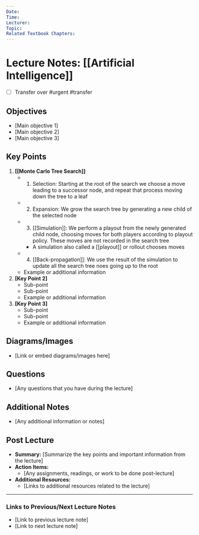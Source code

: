 ```yaml
---
Date: 
Time: 
Lecturer: 
Topic: 
Related Textbook Chapters:
---
```

# Lecture Notes: [[Artificial Intelligence]]

- [ ] Transfer over #urgent #transfer
## Objectives
- [Main objective 1]
- [Main objective 2]
- [Main objective 3]

## Key Points
1. **[[Monte Carlo Tree Search]]**
   -  1. Selection: Starting at the root of the search we choose a move leading to a successor node, and repeat that process moving down the tree to a leaf
   - 2. Expansion: We grow the search tree by generating a new child of the selected node
   - 3. [[Simulation]]: We perform a playout from the newly generated child node, choosing moves for both players according to playout policy. These moves are not recorded in the search tree
	   - A simulation also called a [[playout]] or rollout chooses moves
   - 4. [[Back-propagation]]: We use the result of the simulation to update all the search tree noes going up to the root
   - Example or additional information
2. **[Key Point 2]**
   - Sub-point
   - Sub-point
   - Example or additional information
3. **[Key Point 3]**
   - Sub-point
   - Sub-point
   - Example or additional information

## Diagrams/Images
- [Link or embed diagrams/images here]

## Questions
- [Any questions that you have during the lecture]

## Additional Notes
- [Any additional information or notes]

## Post Lecture
- **Summary:** [Summarize the key points and important information from the lecture]
- **Action Items:** 
  - [Any assignments, readings, or work to be done post-lecture]
- **Additional Resources:**
  - [Links to additional resources related to the lecture]

---

### Links to Previous/Next Lecture Notes
- [Link to previous lecture note]
- [Link to next lecture note]

